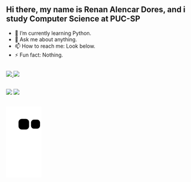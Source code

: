 ## Hi there, my name is Renan Alencar Dores, and i study Computer Science at PUC-SP 

- 🌱 I’m currently learning Python.
- 💬 Ask me about anything.
- 📫 How to reach me: Look below.
- ⚡ Fun fact: Nothing.

 ##
 
<div>
  <a href="https://github.com/AlenRenan">
  <img height="180em" src="https://github-readme-stats.vercel.app/api?username=AlenRenan&show_icons=true&theme=dark&include_all_commits=true&count_private=true"/>
  <img height="180em" src="https://github-readme-stats.vercel.app/api/top-langs/?username=AlenRenan&layout=compact&langs_count=7&theme=dark"/>
</div>
    
  ##
 
<div> 
  <a href="https://www.instagram.com/_alencarrenan/" target="_blank"><img src="https://img.shields.io/badge/-Instagram-%23E4405F?style=for-the-badge&logo=instagram&logoColor=white" target="_blank"></a>
  <a href="https://www.linkedin.com/in/renan-alencar-dores/" target="_blank"><img src="https://img.shields.io/badge/-LinkedIn-%230077B5?style=for-the-badge&logo=linkedin&logoColor=white" target="_blank"></a> 
 
 ##
  ![Snake animation](https://github.com/rafaballerini/rafaballerini/blob/output/github-contribution-grid-snake.svg)
 
</div>


